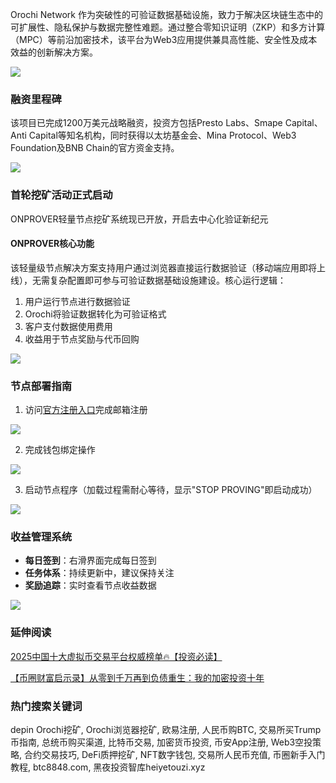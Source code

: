 Orochi Network 作为突破性的可验证数据基础设施，致力于解决区块链生态中的可扩展性、隐私保护与数据完整性难题。通过整合零知识证明（ZKP）和多方计算（MPC）等前沿加密技术，该平台为Web3应用提供兼具高性能、安全性及成本效益的创新解决方案。

[![](https://307e939.webp.li/20250419131345441.png)](https://btc8848.com/top-10-exchanges)

### 融资里程碑
该项目已完成1200万美元战略融资，投资方包括Presto Labs、Smape Capital、Anti Capital等知名机构，同时获得以太坊基金会、Mina Protocol、Web3 Foundation及BNB Chain的官方资金支持。

[![](https://307e939.webp.li/20250419131410625.png)](https://btc8848.com/top-10-exchanges)

### 首轮挖矿活动正式启动
ONPROVER轻量节点挖矿系统现已开放，开启去中心化验证新纪元

#### ONPROVER核心功能
该轻量级节点解决方案支持用户通过浏览器直接运行数据验证（移动端应用即将上线），无需复杂配置即可参与可验证数据基础设施建设。核心运行逻辑：
1. 用户运行节点进行数据验证
2. Orochi将验证数据转化为可验证格式
3. 客户支付数据使用费用
4. 收益用于节点奖励与代币回购

[![](https://307e939.webp.li/20250419131447545.png)](https://btc8848.com/top-10-exchanges)

### 节点部署指南

1. 访问[官方注册入口](https://onprover.orochi.network/?referralCode=BjAC_homepage)完成邮箱注册
   
[![](https://307e939.webp.li/20250419131834911.png)](https://btc8848.com/top-10-exchanges)

2. 完成钱包绑定操作

[![](https://307e939.webp.li/20250419131902404.png)](https://btc8848.com/top-10-exchanges)

3. 启动节点程序（加载过程需耐心等待，显示"STOP PROVING"即启动成功）

[![](https://307e939.webp.li/20250419131937453.png)](https://btc8848.com/top-10-exchanges)

### 收益管理系统
- **每日签到**：右滑界面完成每日签到
- **任务体系**：持续更新中，建议保持关注
- **奖励追踪**：实时查看节点收益数据

[![](https://307e939.webp.li/20250419132017552.png)](https://btc8848.com/top-10-exchanges)

### 延伸阅读
[2025中国十大虚拟币交易平台权威榜单🔥【投资必读】](https://btc8848.com/top-10-exchanges/)

[【币圈财富启示录】从零到千万再到负债重生：我的加密投资十年](https://heiyetouzi.xyz/biquanstory001/)

### 热门搜索关键词
depin Orochi挖矿, Orochi浏览器挖矿, 欧易注册, 人民币购BTC, 交易所买Trump币指南, 总统币购买渠道, 比特币交易, 加密货币投资, 币安App注册, Web3空投策略, 合约交易技巧, DeFi质押挖矿, NFT数字钱包, 交易所人民币充值, 币圈新手入门教程, btc8848.com, 黑夜投资智库heiyetouzi.xyz